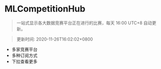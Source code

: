 # MLCompetitionHub

> 一站式显示各大数据竞赛平台正在进行的比赛，每天 16:00 UTC+8 自动更新。
  
> 更新时间: 2020-11-26T16:02:02+0800 

* 多家竞赛平台
* 多种订阅方式
* 下拉查看更多